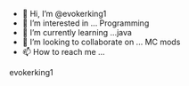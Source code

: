 - 👋 Hi, I’m @evokerking1
- 👀 I’m interested in ... Programming
- 🌱 I’m currently learning ...java
- 💞️ I’m looking to collaborate on ... MC mods
- 📫 How to reach me ...

<!---
evokerking1/evokerking1 is a ✨ special ✨ repository because its `README.md` (this file) appears on your GitHub profile.
You can click the Preview link to take a look at your changes.
--->
evokerking1